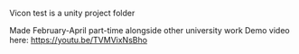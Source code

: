 Vicon test is a unity project folder

Made February-April part-time alongside other university work
Demo video here: https://youtu.be/TVMVixNsBho
